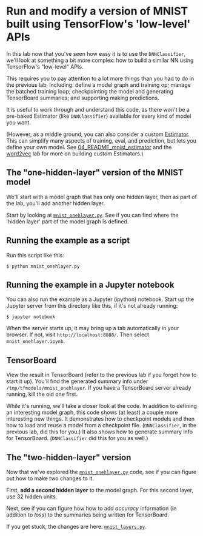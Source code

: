 
# Run and modify a version of MNIST built using TensorFlow's 'low-level' APIs

In this lab now that you've seen how easy it is to use the `DNNClassifier`, we'll look at something a bit more complex: how to build a similar NN using TensorFlow's "low-level" APIs.  

This requires you to pay attention to a lot more things than you had to do in the previous lab, including: define a model graph and training op; manage the batched training loop; checkpointing the model and generating TensorBoard summaries; and supporting making predictions. 

It is useful to work through and understand this code, as there won't be a pre-baked Estimator (like `DNNClassifier`) available for every kind of model you want. 

(However, as a middle ground, you can also consider a custom [Estimator](https://www.tensorflow.org/versions/r0.11/api_docs/python/contrib.learn.html#Estimator). This can simplify many aspects of training, eval, and prediction, but lets you define your own model.  See [04_README_mnist_estimator](./04_README_mnist_estimator) and the [word2vec](../word2vec/README.md) lab for more on building custom Estimators.)

## The "one-hidden-layer" version of the MNIST model

We'll start with a model graph that has only one hidden layer, then as part of the lab, you'll add another hidden layer.

Start by looking at [`mnist_onehlayer.py`](./mnist_onehlayer.py).
See if you can find where the 'hidden layer' part of the model graph is defined.

## Running the example as a script

Run this script like this:
```shell
$ python mnist_onehlayer.py
```

## Running the example in a Jupyter notebook

You can also run the example as a Jupyter (ipython) notebook.
Start up the Jupyter server from this directory like this, if it's not already running:

```shell
$ jupyter notebook
```

When the server starts up, it may bring up a tab automatically in your browser. If not, visit
`http://localhost:8888/`.  Then select `mnist_onehlayer.ipynb`.

## TensorBoard

View the result in TensorBoard (refer to the previous lab if you forget how to start it up). You'll find the generated summary info under `/tmp/tfmodels/mnist_onehlayer`.
If you have a TensorBoard server already running, kill the old one first. 

While it's running, we'll take a closer look at the code.  In addition to defining an interesting model graph, this code shows (at least) a couple more interesting new things.  It demonstrates how to checkpoint models and then how to load and reuse a model from a checkpoint file. (`DNNClassifier`, in the previous lab, did this for you.)
It also shows how to generate summary info for TensorBoard.  (`DNNClassifier` did this for you as well.)

## The "two-hidden-layer" version

Now that we've explored the [`mnist_onehlayer.py`](./mnist_onehlayer.py) code, see if you can figure out how to make two changes to it.

First, **add a second hidden layer** to the model graph. For this second layer, use 32 hidden units.

Next, see if you can figure how how to add *accuracy* information (in addition to *loss*) to the summaries being written for TensorBoard.

If you get stuck, the changes are here: [`mnist_layers.py`](./mnist_layers.py).


